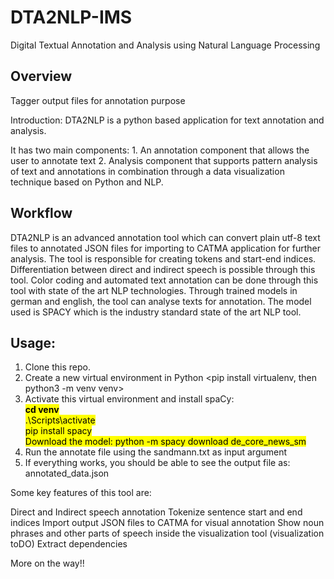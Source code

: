 # DTA2NLP-IMS
Digital Textual Annotation and Analysis using Natural Language Processing

## Overview
Tagger output files for annotation purpose

Introduction: DTA2NLP is a python based application for text annotation and analysis.

It has two main components: 1. An annotation component that allows the user to annotate text 
							2. Analysis component that supports pattern analysis of text and annotations in combination through a data visualization technique based on Python and NLP.

## Workflow

DTA2NLP is an advanced annotation tool which can convert plain utf-8 text files to annotated JSON files for importing to CATMA application for further analysis. The tool is responsible for creating tokens and start-end indices. Differentiation between direct and indirect speech is possible through this tool. Color coding and automated text annotation can be done through this tool with state of the art NLP technologies. Through trained models in german and english, the tool can analyse texts for annotation. The model used is SPACY which is the industry standard state of the art NLP tool.

## Usage:

1. Clone this repo.
2. Create a new virtual environment in Python <pip install virtualenv, then python3 -m venv venv>
3. Activate this virtual environment and install spaCy: \
   <mark> <b> cd venv </b> \
   .\Scripts\activate \
   pip install spacy \
   Download the model: python -m spacy download de_core_news_sm 
   </mark>
4. Run the annotate file using the sandmann.txt as input argument <python annotate.py sandmann.txt>
5. If everything works, you should be able to see the output file as: annotated_data.json

Some key features of this tool are:

Direct and Indirect speech annotation
Tokenize sentence start and end indices
Import output JSON files to CATMA for visual annotation
Show noun phrases and other parts of speech inside the visualization tool (visualization toDO)
Extract dependencies 

More on the way!!
